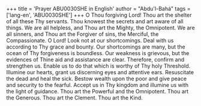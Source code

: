 +++
title = 'Prayer ABU0030SHE in English'
author = "Abdu'l-Bahá"
tags = ['lang-en', 'ABU0030SHE']
+++
O Thou forgiving Lord!  Thou art the shelter of all these Thy servants.  Thou knowest the secrets and art aware of all things.  We are all helpless, and Thou art the Mighty, the Omnipotent.  We are all sinners, and Thou art the Forgiver of sins, the Merciful, the Compassionate.  O Lord!  Look not at our shortcomings.  Deal with us according to Thy grace and bounty.  Our shortcomings are many, but the ocean of Thy forgiveness is boundless.  Our weakness is grievous, but the evidences of Thine aid and assistance are clear.  Therefore, confirm and strengthen us.  Enable us to do that which is worthy of Thy holy Threshold.  Illumine our hearts, grant us discerning eyes and attentive ears.  Resuscitate the dead and heal the sick.  Bestow wealth upon the poor and give peace and security to the fearful. Accept us in Thy kingdom and illumine us with the light of guidance. Thou art the Powerful and the Omnipotent.  Thou art the Generous. Thou art the Clement.  Thou art the Kind.
